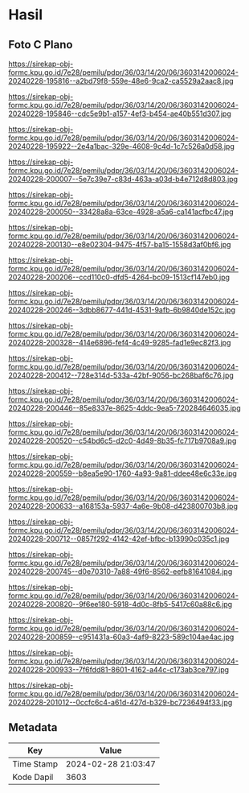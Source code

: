 # Hasil

## Foto C Plano

https://sirekap-obj-formc.kpu.go.id/7e28/pemilu/pdpr/36/03/14/20/06/3603142006024-20240228-195816--a2bd79f8-559e-48e6-9ca2-ca5529a2aac8.jpg

https://sirekap-obj-formc.kpu.go.id/7e28/pemilu/pdpr/36/03/14/20/06/3603142006024-20240228-195846--cdc5e9b1-a157-4ef3-b454-ae40b551d307.jpg

https://sirekap-obj-formc.kpu.go.id/7e28/pemilu/pdpr/36/03/14/20/06/3603142006024-20240228-195922--2e4a1bac-329e-4608-9c4d-1c7c526a0d58.jpg

https://sirekap-obj-formc.kpu.go.id/7e28/pemilu/pdpr/36/03/14/20/06/3603142006024-20240228-200007--5e7c39e7-c83d-463a-a03d-b4e712d8d803.jpg

https://sirekap-obj-formc.kpu.go.id/7e28/pemilu/pdpr/36/03/14/20/06/3603142006024-20240228-200050--33428a8a-63ce-4928-a5a6-ca141acfbc47.jpg

https://sirekap-obj-formc.kpu.go.id/7e28/pemilu/pdpr/36/03/14/20/06/3603142006024-20240228-200130--e8e02304-9475-4f57-ba15-1558d3af0bf6.jpg

https://sirekap-obj-formc.kpu.go.id/7e28/pemilu/pdpr/36/03/14/20/06/3603142006024-20240228-200206--ccd110c0-dfd5-4264-bc09-1513cf147eb0.jpg

https://sirekap-obj-formc.kpu.go.id/7e28/pemilu/pdpr/36/03/14/20/06/3603142006024-20240228-200246--3dbb8677-441d-4531-9afb-6b9840de152c.jpg

https://sirekap-obj-formc.kpu.go.id/7e28/pemilu/pdpr/36/03/14/20/06/3603142006024-20240228-200328--414e6896-fef4-4c49-9285-fad1e9ec82f3.jpg

https://sirekap-obj-formc.kpu.go.id/7e28/pemilu/pdpr/36/03/14/20/06/3603142006024-20240228-200412--728e314d-533a-42bf-9056-bc268baf6c76.jpg

https://sirekap-obj-formc.kpu.go.id/7e28/pemilu/pdpr/36/03/14/20/06/3603142006024-20240228-200446--85e8337e-8625-4ddc-9ea5-720284646035.jpg

https://sirekap-obj-formc.kpu.go.id/7e28/pemilu/pdpr/36/03/14/20/06/3603142006024-20240228-200520--c54bd6c5-d2c0-4d49-8b35-fc717b9708a9.jpg

https://sirekap-obj-formc.kpu.go.id/7e28/pemilu/pdpr/36/03/14/20/06/3603142006024-20240228-200559--b8ea5e90-1760-4a93-9a81-ddee48e6c33e.jpg

https://sirekap-obj-formc.kpu.go.id/7e28/pemilu/pdpr/36/03/14/20/06/3603142006024-20240228-200633--a168153a-5937-4a6e-9b08-d423800703b8.jpg

https://sirekap-obj-formc.kpu.go.id/7e28/pemilu/pdpr/36/03/14/20/06/3603142006024-20240228-200712--0857f292-4142-42ef-bfbc-b13990c035c1.jpg

https://sirekap-obj-formc.kpu.go.id/7e28/pemilu/pdpr/36/03/14/20/06/3603142006024-20240228-200745--d0e70310-7a88-49f6-8562-eefb81641084.jpg

https://sirekap-obj-formc.kpu.go.id/7e28/pemilu/pdpr/36/03/14/20/06/3603142006024-20240228-200820--9f6ee180-5918-4d0c-8fb5-5417c60a88c6.jpg

https://sirekap-obj-formc.kpu.go.id/7e28/pemilu/pdpr/36/03/14/20/06/3603142006024-20240228-200859--c951431a-60a3-4af9-8223-589c104ae4ac.jpg

https://sirekap-obj-formc.kpu.go.id/7e28/pemilu/pdpr/36/03/14/20/06/3603142006024-20240228-200933--7f6fdd81-8601-4162-a44c-c173ab3ce797.jpg

https://sirekap-obj-formc.kpu.go.id/7e28/pemilu/pdpr/36/03/14/20/06/3603142006024-20240228-201012--0ccfc6c4-a61d-427d-b329-bc7236494f33.jpg


## Metadata

| Key        | Value               |
| ---------- | ------------------- |
| Time Stamp | 2024-02-28 21:03:47 |
| Kode Dapil | 3603                |



